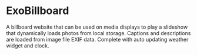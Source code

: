 # ExoBillboard
A billboard website that can be used on media displays to play a slideshow that dynamically loads photos from local storage.  Captions and descriptions are loaded from image file EXIF data.  Complete with auto updating weather widget and clock.
